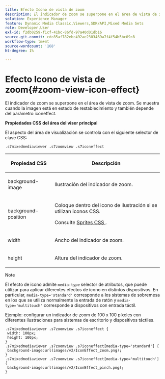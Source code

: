 ```yaml
---
title: Efecto Icono de vista de zoom
description: El indicador de zoom se superpone en el área de vista de zoom. Se muestra cuando la imagen está en estado de restablecimiento y también depende del parámetro iconeffect.
solution: Experience Manager
feature: Dynamic Media Classic,Viewers,SDK/API,Mixed Media Sets
role: Developer,User
exl-id: f2db0259-f1cf-41bc-86fd-97a40d01db16
source-git-commit: cdc85af782ebc492ae2303469a7f4f54b5bc09c8
workflow-type: tm+mt
source-wordcount: '168'
ht-degree: 1%

---
```


# Efecto Icono de vista de zoom{#zoom-view-icon-effect}

El indicador de zoom se superpone en el área de vista de zoom. Se muestra cuando la imagen está en estado de restablecimiento y también depende del parámetro iconeffect.

<!--<a id="section_061E550C1C1D4DB2BD663A898895B38C"></a>-->

**Propiedades CSS del área del visor principal**

El aspecto del área de visualización se controla con el siguiente selector de clase CSS:

```
.s7mixedmediaviewer .s7zoomview .s7iconeffect
```

<table id="table_94EE3F5BBE4547C0B4943471CEE7EDE4"> 
 <thead> 
  <tr> 
   <th colname="col1" class="entry"> <p> Propiedad CSS </p> </th> 
   <th colname="col2" class="entry"> <p>Descripción </p> </th> 
  </tr> 
 </thead>
 <tbody> 
  <tr> 
   <td colname="col1"> <p> <span class="codeph"> background-image </span> </p> </td> 
   <td colname="col2"> <p> Ilustración del indicador de zoom. </p> </td> 
  </tr> 
  <tr> 
   <td colname="col1"> <p> <span class="codeph"> background-position </span> </p> </td> 
   <td colname="col2"> <p> Coloque dentro del icono de ilustración si se utilizan iconos CSS. </p> <p>Consulte <a href="../../../c-html5-s7-aem-asset-viewers/c-html5-mixedmedia-viewer-about/c-html5-mixedmedia-viewer-customizingviewer/c-html5-mixedmedia-viewer-customizingviewer.md#section-209a43dfbddf4fc589e79cddaf233f50" format="dita" scope="local"> Sprites CSS </a>. </p> </td> 
  </tr> 
  <tr> 
   <td colname="col1"> <p> <span class="codeph"> width </span> </p> </td> 
   <td colname="col2"> <p>Ancho del indicador de zoom. </p> </td> 
  </tr> 
  <tr> 
   <td colname="col1"> <p> <span class="codeph"> height </span> </p> </td> 
   <td colname="col2"> <p>Altura del indicador de zoom. </p> </td> 
  </tr> 
 </tbody> 
</table>

>[!NOTE]
>
>El efecto de icono admite `media-type` selector de atributos, que puede utilizar para aplicar diferentes efectos de icono en distintos dispositivos. En particular, `media-type='standard'` corresponde a los sistemas de sobremesa en los que se utiliza normalmente la entrada de ratón y `media-type='multitouch'` corresponde a dispositivos con entrada táctil.

Ejemplo: configurar un indicador de zoom de 100 x 100 píxeles con diferentes ilustraciones para sistemas de escritorio y dispositivos táctiles.

```
.s7mixedmediaviewer .s7zoomview .s7iconeffect { 
 width: 100px; 
 height: 100px; 
} 
.s7mixedmediaviewer .s7zoomview .s7iconeffect[media-type='standard'] { 
 background-image:url(images/v2/IconEffect_zoom.png); 
} 
.s7mixedmediaviewer .s7zoomview .s7iconeffect[media-type='multitouch'] { 
 background-image:url(images/v2/IconEffect_pinch.png); 
}
```
